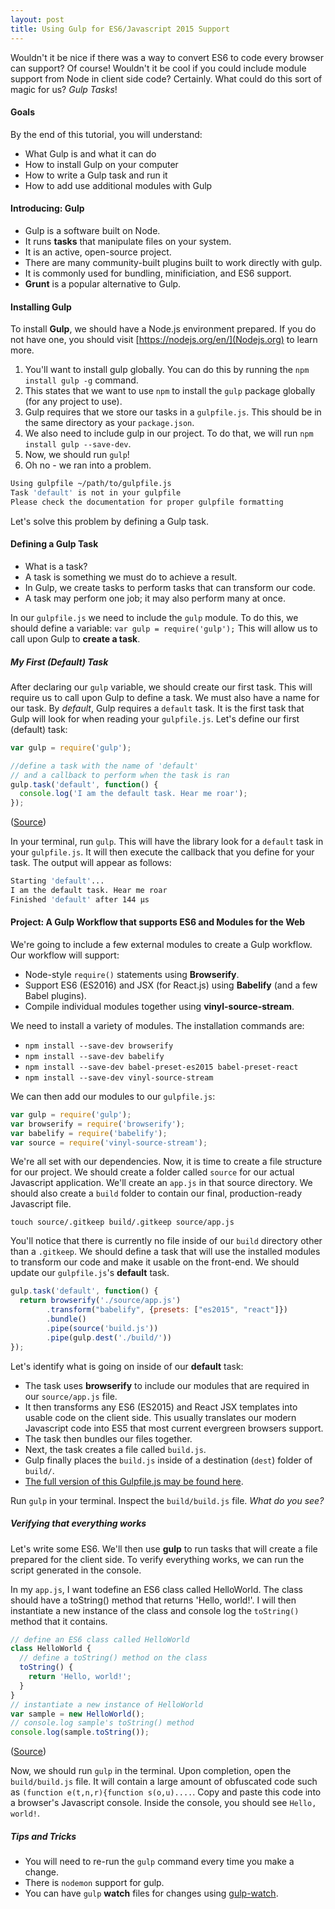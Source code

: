 ```yaml
---
layout: post
title: Using Gulp for ES6/Javascript 2015 Support
---
```


Wouldn't it be nice if there was a way to convert ES6 to code every browser can support? Of course! Wouldn't it be cool if you could include module support from Node in client side code? Certainly. What could do this sort of magic for us? *Gulp Tasks*!

#### Goals

By the end of this tutorial, you will understand:
* What Gulp is and what it can do
* How to install Gulp on your computer
* How to write a Gulp task and run it
* How to add use additional modules with Gulp

#### Introducing: Gulp

* Gulp is a software built on Node.
* It runs **tasks** that manipulate files on your system.
* It is an active, open-source project.
* There are many community-built plugins built to work directly with gulp.
* It is commonly used for bundling, minificiation, and ES6 support.
* **Grunt** is a popular alternative to Gulp.

#### Installing Gulp

To install **Gulp**, we should have a Node.js environment prepared. If you do not have one, you should visit [https://nodejs.org/en/](Nodejs.org) to learn more.

1. You'll want to install gulp globally. You can do this by running the `npm install gulp -g` command.
2. This states that we want to use `npm` to install the `gulp` package globally (for any project to use).
3. Gulp requires that we store our tasks in a `gulpfile.js`. This should be in the same directory as your `package.json`.
4. We also need to include gulp in our project. To do that, we will run `npm install gulp --save-dev`.
5. Now, we should run `gulp`! 
6. Oh no - we ran into a problem.

```bash
Using gulpfile ~/path/to/gulpfile.js
Task 'default' is not in your gulpfile
Please check the documentation for proper gulpfile formatting
```

Let's solve this problem by defining a Gulp task.

#### Defining a Gulp Task

* What is a task?
* A task is something we must do to achieve a result.
* In Gulp, we create tasks to perform tasks that can transform our code.
* A task may perform one job; it may also perform many at once.

In our `gulpfile.js` we need to include the `gulp` module. To do this, we should define a variable: `var gulp = require('gulp');` This will allow us to call upon Gulp to **create a task**.

##### My First (Default) Task

After declaring our `gulp` variable, we should create our first task. This will require us to call upon Gulp to define a task. We must also have a name for our task. By *default*, Gulp requires a `default` task. It is the first task that Gulp will look for when reading your `gulpfile.js`. Let's define our first (default) task:

```javascript
var gulp = require('gulp');

//define a task with the name of 'default' 
// and a callback to perform when the task is ran
gulp.task('default', function() {
  console.log('I am the default task. Hear me roar');
});
```
([Source](https://github.com/code-for-coffee/gulp_workflows/blob/master/gulpfile_lo3.js))

In your terminal, run `gulp`. This will have the library look for a `default` task in your `gulpfile.js`. It will then execute the callback that you define for your task. The output will appear as follows:

```bash
Starting 'default'...
I am the default task. Hear me roar
Finished 'default' after 144 μs
```


#### Project: A Gulp Workflow that supports ES6 and Modules for the Web

We're going to include a few external modules to create a Gulp workflow. Our workflow will support:

* Node-style `require()` statements using **Browserify**.
* Support ES6 (ES2016) and JSX (for React.js) using **Babelify** (and a few Babel plugins).
* Compile individual modules together using **vinyl-source-stream**.

We need to install a variety of modules. The installation commands are:
* `npm install --save-dev browserify`
* `npm install --save-dev babelify`
* `npm install --save-dev babel-preset-es2015 babel-preset-react`
* `npm install --save-dev vinyl-source-stream`

We can then add our modules to our `gulpfile.js`:

```javascript
var gulp = require('gulp');
var browserify = require('browserify');
var babelify = require('babelify');
var source = require('vinyl-source-stream');
```

We're all set with our dependencies. Now, it is time to create a file structure for our project. We should create a folder called `source` for our actual Javascript application. We'll create an `app.js` in that source directory. We should also create a `build` folder to contain our final, production-ready Javascript file. 

`touch source/.gitkeep build/.gitkeep source/app.js`

You'll notice that there is currently no file inside of our `build` directory other than a `.gitkeep`. We should define a task that will use the installed modules to transform our code and make it usable on the front-end. We should update our `gulpfile.js`'s **default** task.

```javascript
gulp.task('default', function() {
  return browserify('./source/app.js')
        .transform("babelify", {presets: ["es2015", "react"]})
        .bundle()
        .pipe(source('build.js'))
        .pipe(gulp.dest('./build/'))
});
```

Let's identify what is going on inside of our **default** task: 
* The task uses **browserify** to include our modules that are required in our `source/app.js` file.
* It then transforms any ES6 (ES2015) and React JSX templates into usable code on the client side. This usually translates our modern Javascript code into ES5 that most current evergreen browsers support.
* The task then bundles our files together.
* Next, the task creates a file called `build.js`.
* Gulp finally places the `build.js` inside of a destination (`dest`) folder of `build/`.
* [The full version of this Gulpfile.js may be found here](https://github.com/code-for-coffee/gulp_workflows/blob/master/gulfpile_lo4.js).

Run `gulp` in your terminal. Inspect the `build/build.js` file. *What do you see?*

##### Verifying that everything works

Let's write some ES6. We'll then use **gulp** to run tasks that will create a file prepared for the client side. To verify everything works, we can run the script generated in the console.

In my `app.js`, I want todefine an ES6 class called HelloWorld. The class should have a toString() method that returns 'Hello, world!'. I will then instantiate a new instance of the class and console log the `toString()` method that it contains. 

```javascript
// define an ES6 class called HelloWorld
class HelloWorld {
  // define a toString() method on the class
  toString() {
    return 'Hello, world!';
  }
}
// instantiate a new instance of HelloWorld
var sample = new HelloWorld();
// console.log sample's toString() method
console.log(sample.toString());
```
([Source](https://github.com/code-for-coffee/gulp_workflows/blob/master/app.js))

Now, we should run `gulp` in the terminal. Upon completion, open the `build/build.js` file. It will contain a large amount of obfuscated code such as `(function e(t,n,r){function s(o,u)....`. Copy and paste this code into a browser's Javascript console. Inside the console, you should see `Hello, world!`. 

##### Tips and Tricks

* You will need to re-run the `gulp` command every time you make a change.
* There is `nodemon` support for gulp.
* You can have `gulp` **watch** files for changes using [gulp-watch](https://www.npmjs.com/package/gulp-watch).


